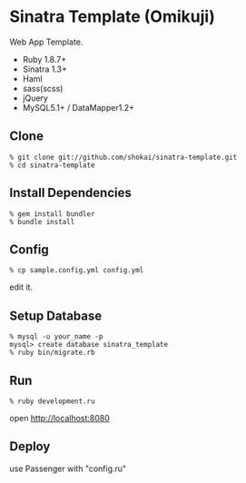 Sinatra Template (Omikuji)
==========================
Web App Template.

* Ruby 1.8.7+
* Sinatra 1.3+
* Haml
* sass(scss)
* jQuery
* MySQL5.1+ / DataMapper1.2+


Clone
-----

    % git clone git://github.com/shokai/sinatra-template.git
    % cd sinatra-template


Install Dependencies
--------------------

    % gem install bundler
    % bundle install


Config
------

    % cp sample.config.yml config.yml

edit it.


Setup Database
--------------

    % mysql -u your_name -p
    mysql> create database sinatra_template
    % ruby bin/migrate.rb


Run
---

    % ruby development.ru

open [http://localhost:8080](http://localhost:8080)


Deploy
------
use Passenger with "config.ru"

